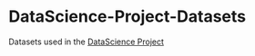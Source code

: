# DataScience-Project-Datasets
Datasets used in the [DataScience Project](https://github.com/Lucas-CardosoO/DataScience-Project)
